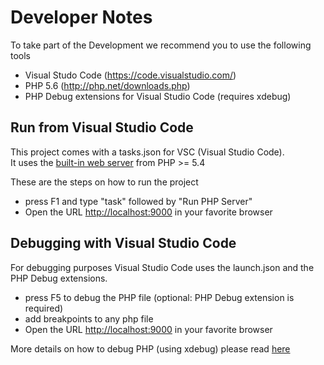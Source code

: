 # Developer Notes

To take part of the Development we recommend you to use the following tools

- Visual Studo Code (<a href="https://code.visualstudio.com/">https://code.visualstudio.com/</a>)
- PHP 5.6 (<a href="http://php.net/downloads.php">http://php.net/downloads.php</a>)
- PHP Debug extensions for Visual Studio Code (requires xdebug)

## Run from Visual Studio Code

This project comes with a tasks.json for VSC (Visual Studio Code).<br />
It uses the <a href="http://php.net/manual/en/features.commandline.webserver.php">built-in web server</a> from PHP >= 5.4

These are the steps on how to run the project
- press F1 and type "task" followed by "Run PHP Server"
- Open the URL <a href="http://localhost:9000">http://localhost:9000</a> in your favorite browser

## Debugging with Visual Studio Code

For debugging purposes Visual Studio Code uses the launch.json and the PHP Debug extensions.

- press F5 to debug the PHP file (optional: PHP Debug extension is required)
- add breakpoints to any php file
- Open the URL <a href="http://localhost:9000">http://localhost:9000</a> in your favorite browser

More details on how to debug PHP (using xdebug) please read <a hreF="https://marketplace.visualstudio.com/items?itemName=felixfbecker.php-debug">here</a>
